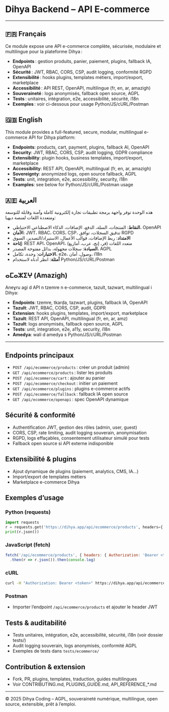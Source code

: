 # Dihya Backend – API E-commerce

---

## 🇫🇷 Français

Ce module expose une API e-commerce complète, sécurisée, modulaire et multilingue pour la plateforme Dihya :
- **Endpoints** : gestion produits, panier, paiement, plugins, fallback IA, OpenAPI
- **Sécurité** : JWT, RBAC, CORS, CSP, audit logging, conformité RGPD
- **Extensibilité** : hooks plugins, templates métiers, import/export, marketplace
- **Accessibilité** : API REST, OpenAPI, multilingue (fr, en, ar, amazigh)
- **Souveraineté** : logs anonymisés, fallback open source, AGPL
- **Tests** : unitaires, intégration, e2e, accessibilité, sécurité, i18n
- **Exemples** : voir ci-dessous pour usage Python/JS/cURL/Postman

## 🇬🇧 English

This module provides a full-featured, secure, modular, multilingual e-commerce API for Dihya platform:
- **Endpoints**: products, cart, payment, plugins, fallback AI, OpenAPI
- **Security**: JWT, RBAC, CORS, CSP, audit logging, GDPR compliance
- **Extensibility**: plugin hooks, business templates, import/export, marketplace
- **Accessibility**: REST API, OpenAPI, multilingual (fr, en, ar, amazigh)
- **Sovereignty**: anonymized logs, open source fallback, AGPL
- **Tests**: unit, integration, e2e, accessibility, security, i18n
- **Examples**: see below for Python/JS/cURL/Postman usage

## 🇦🇪 العربية

هذه الوحدة توفر واجهة برمجة تطبيقات تجارة إلكترونية كاملة وآمنة وقابلة للتوسعة ومتعددة اللغات لمنصة ديهيا:
- **النقاط**: المنتجات، السلة، الدفع، الإضافات، الذكاء الاصطناعي الاحتياطي، OpenAPI
- **الأمان**: JWT، RBAC، CORS، CSP، تدقيق السجلات، توافق RGPD
- **الامتداد**: ربط الإضافات، قوالب الأعمال، الاستيراد/التصدير، السوق
- **إتاحة**: REST API، OpenAPI، متعدد اللغات (فر، إنج، عرب، أمازيغ)
- **السيادة**: سجلات مجهولة، بدائل مفتوحة المصدر، AGPL
- **الاختبارات**: وحدة، تكامل، e2e، وصول، أمان، i18n
- **أمثلة**: انظر أدناه لاستخدام Python/JS/cURL/Postman

## ⴰⵎⴰⵣⵉⵖ (Amazigh)

Aneɣru agi d API n tzemre n e-commerce, tazult, tazwart, multilingual i Dihya:
- **Endpoints**: tzemre, tkarḍa, tazwart, plugins, fallback IA, OpenAPI
- **Tazult**: JWT, RBAC, CORS, CSP, audit, GDPR
- **Extension**: hooks plugins, templates, import/export, marketplace
- **Tazult**: REST API, OpenAPI, multilingual (fr, en, ar, amz)
- **Tazult**: logs anonymisés, fallback open source, AGPL
- **Tests**: unit, integration, e2e, a11y, security, i18n
- **Amedya**: wali d amedya s Python/JS/cURL/Postman

---

## Endpoints principaux
- `POST /api/ecommerce/products` : créer un produit (admin)
- `GET /api/ecommerce/products` : lister les produits
- `POST /api/ecommerce/cart` : ajouter au panier
- `POST /api/ecommerce/checkout` : initier un paiement
- `GET /api/ecommerce/plugins` : plugins e-commerce actifs
- `POST /api/ecommerce/fallback` : fallback IA open source
- `GET /api/ecommerce/openapi` : spec OpenAPI dynamique

## Sécurité & conformité
- Authentification JWT, gestion des rôles (admin, user, guest)
- CORS, CSP, rate limiting, audit logging souverain, anonymisation
- RGPD, logs effaçables, consentement utilisateur simulé pour tests
- Fallback open source si API externe indisponible

## Extensibilité & plugins
- Ajout dynamique de plugins (paiement, analytics, CMS, IA…)
- Import/export de templates métiers
- Marketplace e-commerce Dihya

## Exemples d’usage

### Python (requests)
```python
import requests
r = requests.get('https://dihya.app/api/ecommerce/products', headers={'Authorization': 'Bearer <token>'})
print(r.json())
```

### JavaScript (fetch)
```js
fetch('/api/ecommerce/products', { headers: { Authorization: 'Bearer <token>' } })
  .then(r => r.json()).then(console.log)
```

### cURL
```bash
curl -H "Authorization: Bearer <token>" https://dihya.app/api/ecommerce/products
```

### Postman
- Importer l’endpoint `/api/ecommerce/products` et ajouter le header JWT

## Tests & auditabilité
- Tests unitaires, intégration, e2e, accessibilité, sécurité, i18n (voir dossier tests/)
- Audit logging souverain, logs anonymisés, conformité AGPL
- Exemples de tests dans `tests/ecommerce/`

## Contribution & extension
- Fork, PR, plugins, templates, traduction, guides multilingues
- Voir CONTRIBUTING.md, PLUGINS_GUIDE.md, API_REFERENCE_*.md

---

© 2025 Dihya Coding – AGPL, souveraineté numérique, multilingue, open source, extensible, prêt à l’emploi.
